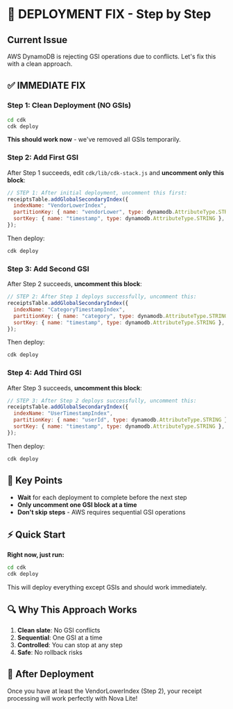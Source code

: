 # 🚨 DEPLOYMENT FIX - Step by Step

## Current Issue
AWS DynamoDB is rejecting GSI operations due to conflicts. Let's fix this with a clean approach.

## ✅ IMMEDIATE FIX

### Step 1: Clean Deployment (NO GSIs)
```bash
cd cdk
cdk deploy
```

**This should work now** - we've removed all GSIs temporarily.

### Step 2: Add First GSI
After Step 1 succeeds, edit `cdk/lib/cdk-stack.js` and **uncomment only this block**:

```javascript
// STEP 1: After initial deployment, uncomment this first:
receiptsTable.addGlobalSecondaryIndex({
  indexName: "VendorLowerIndex",
  partitionKey: { name: "vendorLower", type: dynamodb.AttributeType.STRING },
  sortKey: { name: "timestamp", type: dynamodb.AttributeType.STRING },
});
```

Then deploy:
```bash
cdk deploy
```

### Step 3: Add Second GSI
After Step 2 succeeds, **uncomment this block**:

```javascript
// STEP 2: After Step 1 deploys successfully, uncomment this:
receiptsTable.addGlobalSecondaryIndex({
  indexName: "CategoryTimestampIndex",
  partitionKey: { name: "category", type: dynamodb.AttributeType.STRING },
  sortKey: { name: "timestamp", type: dynamodb.AttributeType.STRING },
});
```

Then deploy:
```bash
cdk deploy
```

### Step 4: Add Third GSI
After Step 3 succeeds, **uncomment this block**:

```javascript
// STEP 3: After Step 2 deploys successfully, uncomment this:
receiptsTable.addGlobalSecondaryIndex({
  indexName: "UserTimestampIndex",
  partitionKey: { name: "userId", type: dynamodb.AttributeType.STRING },
  sortKey: { name: "timestamp", type: dynamodb.AttributeType.STRING },
});
```

Then deploy:
```bash
cdk deploy
```

## 🎯 Key Points

- **Wait** for each deployment to complete before the next step
- **Only uncomment one GSI block at a time**
- **Don't skip steps** - AWS requires sequential GSI operations

## ⚡ Quick Start

**Right now, just run:**
```bash
cd cdk
cdk deploy
```

This will deploy everything except GSIs and should work immediately.

## 🔍 Why This Approach Works

1. **Clean slate**: No GSI conflicts
2. **Sequential**: One GSI at a time
3. **Controlled**: You can stop at any step
4. **Safe**: No rollback risks

## 🚀 After Deployment

Once you have at least the VendorLowerIndex (Step 2), your receipt processing will work perfectly with Nova Lite!